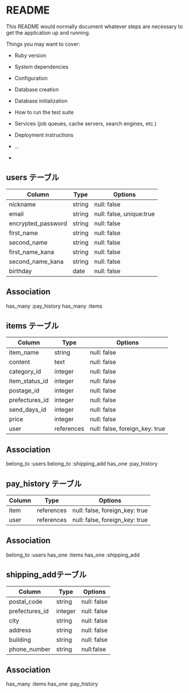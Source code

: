 # README

This README would normally document whatever steps are necessary to get the
application up and running.

Things you may want to cover:

* Ruby version

* System dependencies

* Configuration

* Database creation

* Database initialization

* How to run the test suite

* Services (job queues, cache servers, search engines, etc.)

* Deployment instructions

* ...
+



## users テーブル

| Column             | Type   | Options                 |
| ------------------ | ------ | ----------------------- |
| nickname           | string | null: false             |
| email              | string | null: false, unique:true|
| encrypted_password | string | null: false             |
| first_name         | string | null: false             |
| second_name        | string | null: false             |
| first_name_kana    | string | null: false             |
| second_name_kana   | string | null: false             |
| birthday           | date   | null: false             |
## Association
has_many :pay_history
has_many :items


## items テーブル

| Column          | Type       | Options     |
| --------------- | ---------- | ----------- |
| item_name       | string     | null: false |
| content         | text       | null: false |
| category_id     | integer    | null: false |
| item_status_id  | integer    | null: false |
| postage_id      | integer    | null: false |
| prefectures_id  | integer    | null: false |
| send_days_id    | integer    | null: false |
| price           | integer    | null: false |
| user            | references | null: false, foreign_key: true|
## Association
belong_to :users
belong_to :shipping_add
has_one :pay_history



## pay_history テーブル

| Column     | Type       | Options                       |
| ---------- | ---------- | -----------                   |
| item       | references | null: false, foreign_key: true|
| user       | references | null: false, foreign_key: true|
## Association
belong_to :users
has_one :items
has_one :shipping_add


## shipping_addテーブル
| Column        | Type       | Options     |
| ------------- | ---------- | ----------- |
| postal_code   | string     | null: false |
| prefectures_id| integer    | null: false |
| city          | string     | null: false |
| address       | string     | null: false |
| building      | string     | null: false |
| phone_number  | string     | null:false  |
## Association
has_many :items
has_one :pay_history